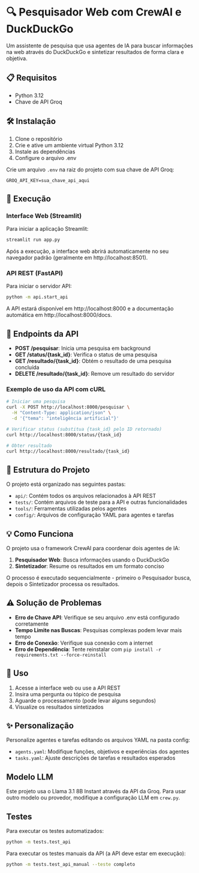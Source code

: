 # 🔍 Pesquisador Web com CrewAI e DuckDuckGo

Um assistente de pesquisa que usa agentes de IA para buscar informações na web através do DuckDuckGo e sintetizar resultados de forma clara e objetiva.

## 📋 Requisitos
- Python 3.12
- Chave de API Groq

## 🛠️ Instalação
1. Clone o repositório
2. Crie e ative um ambiente virtual Python 3.12
3. Instale as dependências
4. Configure o arquivo .env

Crie um arquivo `.env` na raiz do projeto com sua chave de API Groq:
```
GROQ_API_KEY=sua_chave_api_aqui
```

## 🚀 Execução
### Interface Web (Streamlit)
Para iniciar a aplicação Streamlit:
```bash
streamlit run app.py
```

Após a execução, a interface web abrirá automaticamente no seu navegador padrão (geralmente em http://localhost:8501).

### API REST (FastAPI)
Para iniciar o servidor API:
```bash
python -m api.start_api
```

A API estará disponível em http://localhost:8000 e a documentação automática em http://localhost:8000/docs.

## 📡 Endpoints da API
- **POST /pesquisar**: Inicia uma pesquisa em background
- **GET /status/{task_id}**: Verifica o status de uma pesquisa
- **GET /resultado/{task_id}**: Obtém o resultado de uma pesquisa concluída
- **DELETE /resultado/{task_id}**: Remove um resultado do servidor

### Exemplo de uso da API com cURL
```bash
# Iniciar uma pesquisa
curl -X POST http://localhost:8000/pesquisar \
  -H "Content-Type: application/json" \
  -d '{"tema": "inteligência artificial"}'

# Verificar status (substitua {task_id} pelo ID retornado)
curl http://localhost:8000/status/{task_id}

# Obter resultado
curl http://localhost:8000/resultado/{task_id}
```

## 🧩 Estrutura do Projeto
O projeto está organizado nas seguintes pastas:
- `api/`: Contém todos os arquivos relacionados à API REST
- `tests/`: Contém arquivos de teste para a API e outras funcionalidades
- `tools/`: Ferramentas utilizadas pelos agentes
- `config/`: Arquivos de configuração YAML para agentes e tarefas

## 💡 Como Funciona
O projeto usa o framework CrewAI para coordenar dois agentes de IA:

1. **Pesquisador Web**: Busca informações usando o DuckDuckGo
2. **Sintetizador**: Resume os resultados em um formato conciso

O processo é executado sequencialmente - primeiro o Pesquisador busca, depois o Sintetizador processa os resultados.

## ⚠️ Solução de Problemas
- **Erro de Chave API**: Verifique se seu arquivo .env está configurado corretamente
- **Tempo Limite nas Buscas**: Pesquisas complexas podem levar mais tempo
- **Erro de Conexão**: Verifique sua conexão com a internet
- **Erro de Dependência**: Tente reinstalar com `pip install -r requirements.txt --force-reinstall`

## 📝 Uso
1. Acesse a interface web ou use a API REST
2. Insira uma pergunta ou tópico de pesquisa
3. Aguarde o processamento (pode levar alguns segundos)
4. Visualize os resultados sintetizados

## ✨ Personalização
Personalize agentes e tarefas editando os arquivos YAML na pasta config:
- `agents.yaml`: Modifique funções, objetivos e experiências dos agentes
- `tasks.yaml`: Ajuste descrições de tarefas e resultados esperados

## Modelo LLM
Este projeto usa o Llama 3.1 8B Instant através da API da Groq. Para usar outro modelo ou provedor, modifique a configuração LLM em `crew.py`.

## Testes
Para executar os testes automatizados:
```bash
python -m tests.test_api
```

Para executar os testes manuais da API (a API deve estar em execução):
```bash
python -m tests.test_api_manual --teste completo
```

